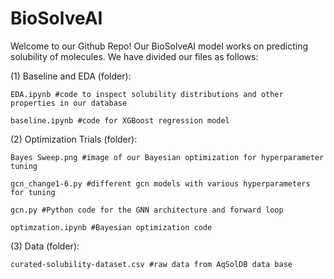 # BioSolveAI
Welcome to our Github Repo! Our BioSolveAI model works on predicting solubility of molecules. We have divided our files as follows:

(1) Baseline and EDA (folder):

    EDA.ipynb #code to inspect solubility distributions and other properties in our database  

    baseline.ipynb #code for XGBoost regression model  

(2) Optimization Trials (folder):

    Bayes Sweep.png #image of our Bayesian optimization for hyperparameter tuning 

    gcn_change1-6.py #different gcn models with various hyperparameters for tuning 

    gcn.py #Python code for the GNN architecture and forward loop

    optimzation.ipynb #Bayesian optimization code 

(3) Data (folder):

    curated-solubility-dataset.csv #raw data from AqSolDB data base
